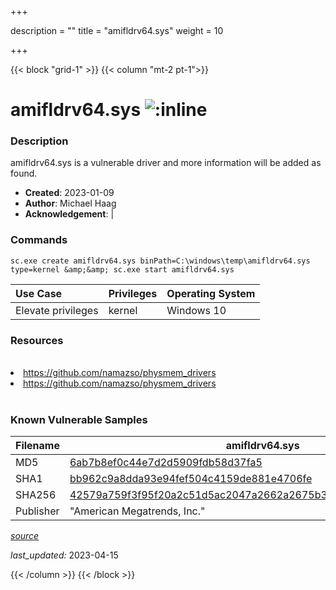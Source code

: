 +++

description = ""
title = "amifldrv64.sys"
weight = 10

+++


{{< block "grid-1" >}}
{{< column "mt-2 pt-1">}}


# amifldrv64.sys ![:inline](/images/twitter_verified.png) 


### Description

amifldrv64.sys is a vulnerable driver and more information will be added as found.

- **Created**: 2023-01-09
- **Author**: Michael Haag
- **Acknowledgement**:  | [](https://twitter.com/)

### Commands

```
sc.exe create amifldrv64.sys binPath=C:\windows\temp\amifldrv64.sys type=kernel &amp;&amp; sc.exe start amifldrv64.sys
```

| Use Case | Privileges | Operating System | 
|:---- | ---- | ---- |
| Elevate privileges | kernel | Windows 10 |

### Resources
<br>
<li><a href=" https://github.com/namazso/physmem_drivers"> https://github.com/namazso/physmem_drivers</a></li>
<li><a href="https://github.com/namazso/physmem_drivers">https://github.com/namazso/physmem_drivers</a></li>
<br>

### Known Vulnerable Samples

| Filename | amifldrv64.sys |
|:---- | ---- | 
| MD5 | <a href="https://www.virustotal.com/gui/file/6ab7b8ef0c44e7d2d5909fdb58d37fa5">6ab7b8ef0c44e7d2d5909fdb58d37fa5</a> |
| SHA1 | <a href="https://www.virustotal.com/gui/file/bb962c9a8dda93e94fef504c4159de881e4706fe">bb962c9a8dda93e94fef504c4159de881e4706fe</a> |
| SHA256 | <a href="https://www.virustotal.com/gui/file/42579a759f3f95f20a2c51d5ac2047a2662a2675b3fb9f46c1ed7f23393a0f00">42579a759f3f95f20a2c51d5ac2047a2662a2675b3fb9f46c1ed7f23393a0f00</a> |
| Publisher | &#34;American Megatrends, Inc.&#34; || Signature | American Megatrends, Inc., VeriSign Class 3 Code Signing 2010 CA, VeriSign   |


[*source*](https://github.com/magicsword-io/LOLDrivers/tree/main/yaml/amifldrv64.yaml)

*last_updated:* 2023-04-15








{{< /column >}}
{{< /block >}}
